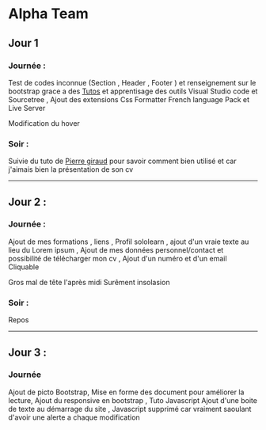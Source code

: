 # Alpha Team

## Jour 1 

### Journée : 

Test de codes inconnue (Section , Header , Footer ) et renseignement sur le bootstrap grace a des [Tutos](https://www.youtube.com/watch?v=gm2RCfjXS3s) et apprentisage des outils Visual Studio code et Sourcetree , Ajout des extensions Css Formatter French language Pack et Live Server

Modification du hover   

### Soir : 

Suivie du tuto de [Pierre giraud](https://www.pierre-giraud.com/html-css-apprendre-coder-cours/creation-page-cv-responsive/) pour savoir comment bien utilisé et car j'aimais bien la présentation de son cv 

-----------------

## Jour 2 :

### Journée :
Ajout de mes formations , liens , Profil sololearn , ajout d'un vraie texte au lieu du Lorem ipsum , Ajout de mes données personnel/contact et possibilité de télécharger mon cv , Ajout d'un numéro et d'un email Cliquable 

Gros mal de tête l'après midi Surêment insolasion

### Soir : 

Repos

-----------------

## Jour 3 :

### Journée 

Ajout de picto Bootstrap, Mise en forme des document pour améliorer la lecture, Ajout du responsive en bootstrap , Tuto Javascript
Ajout d'une boite de texte au démarrage du site , Javascript supprimé car vraiment saoulant d'avoir une alerte a chaque modification 

